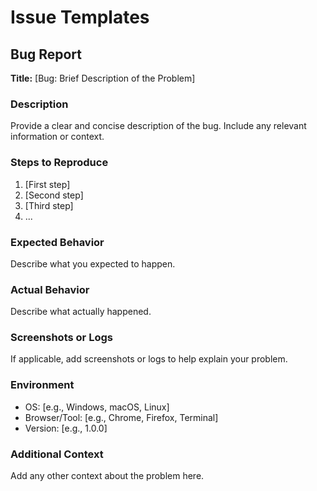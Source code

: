 # Issue Templates

## Bug Report

**Title:** [Bug: Brief Description of the Problem]

### Description
Provide a clear and concise description of the bug. Include any relevant information or context.

### Steps to Reproduce
1. [First step]
2. [Second step]
3. [Third step]
4. ...

### Expected Behavior
Describe what you expected to happen.

### Actual Behavior
Describe what actually happened.

### Screenshots or Logs
If applicable, add screenshots or logs to help explain your problem.

### Environment
- OS: [e.g., Windows, macOS, Linux]
- Browser/Tool: [e.g., Chrome, Firefox, Terminal]
- Version: [e.g., 1.0.0]

### Additional Context
Add any other context about the problem here.
